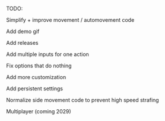 TODO:

Simplify + improve movement / automovement code

Add demo gif

Add releases

Add multiple inputs for one action

Fix options that do nothing

Add more customization

Add persistent settings

Normalize side movement code to prevent high speed strafing

Multiplayer (coming 2029)


